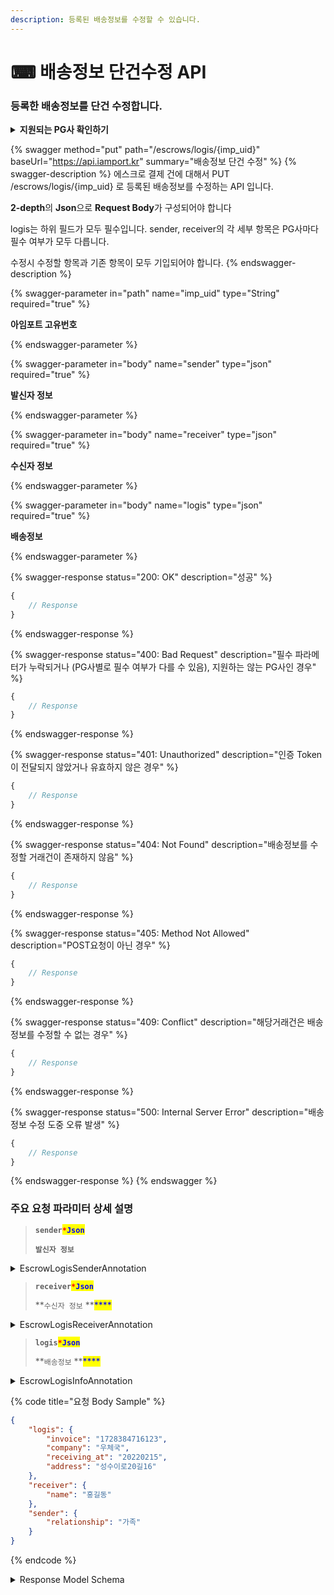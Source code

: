 ```yaml
---
description: 등록된 배송정보를 수정할 수 있습니다.
---
```


# ⌨ 배송정보 단건수정 API

### 등록한 배송정보를 단건 수정합니다.

<details>

<summary><strong>지원되는 PG사 확인하기</strong></summary>

* KG이니시스
* NHN KCP
* 페이조아(다우)

</details>

{% swagger method="put" path="/escrows/logis/{imp_uid}" baseUrl="https://api.iamport.kr" summary="배송정보 단건 수정" %}
{% swagger-description %}
에스크로 결제 건에 대해서 PUT /escrows/logis/{imp\_uid} 로 등록된 배송정보를 수정하는 API 입니다.

**2-depth**의 **Json**으로 **Request Body**가 구성되어야 합니다

logis는 하위 필드가 모두 필수입니다. sender, receiver의 각 세부 항목은 PG사마다 필수 여부가 모두 다릅니다.

수정시 수정할 항목과 기존 항목이 모두 기입되어야 합니다.
{% endswagger-description %}

{% swagger-parameter in="path" name="imp_uid" type="String" required="true" %}
<mark style="color:red;">

**아임포트 고유번호**

</mark>
{% endswagger-parameter %}

{% swagger-parameter in="body" name="sender" type="json" required="true" %}
<mark style="color:red;">

**발신자 정보**

</mark>
{% endswagger-parameter %}

{% swagger-parameter in="body" name="receiver" type="json" required="true" %}
<mark style="color:red;">

**수신자 정보**

</mark>
{% endswagger-parameter %}

{% swagger-parameter in="body" name="logis" type="json" required="true" %}
<mark style="color:red;">

**배송정보**

</mark>
{% endswagger-parameter %}

{% swagger-response status="200: OK" description="성공" %}
```javascript
{
    // Response
}
```
{% endswagger-response %}

{% swagger-response status="400: Bad Request" description="필수 파라메터가 누락되거나 (PG사별로 필수 여부가 다를 수 있음), 지원하는 않는 PG사인 경우" %}
```javascript
{
    // Response
}
```
{% endswagger-response %}

{% swagger-response status="401: Unauthorized" description="인증 Token이 전달되지 않았거나 유효하지 않은 경우" %}
```javascript
{
    // Response
}
```
{% endswagger-response %}

{% swagger-response status="404: Not Found" description="배송정보를 수정할 거래건이 존재하지 않음" %}
```javascript
{
    // Response
}
```
{% endswagger-response %}

{% swagger-response status="405: Method Not Allowed" description="POST요청이 아닌 경우" %}
```javascript
{
    // Response
}
```
{% endswagger-response %}

{% swagger-response status="409: Conflict" description="해당거래건은 배송정보를 수정할 수 없는 경우" %}
```javascript
{
    // Response
}
```
{% endswagger-response %}

{% swagger-response status="500: Internal Server Error" description="배송정보 수정 도중 오류 발생" %}
```javascript
{
    // Response
}
```
{% endswagger-response %}
{% endswagger %}

### **주요 요청 파라미터 상세 설명**

> **`sender`**<mark style="color:red;">**`*`**</mark><mark style="color:blue;">**`Json`**</mark>
>
> **`발신자 정보`**

<details>

<summary>EscrowLogisSenderAnnotation</summary>

**`name (`**<mark style="color:green;">**`string`**</mark>**`, optional)`**

**`보내는분 성함(필수 : KG이니시스)`**&#x20;



**`tel (`**<mark style="color:green;">**`string`**</mark>**`, optional)`**

**`보내는분 전화번호(필수 : KG이니시스)`**



**`addr (`**<mark style="color:green;">**`string`**</mark>**`, optional)`**

**`보내는분 주소(필수 : KG이니시스)`**



**`postcode (`**<mark style="color:green;">**`string`**</mark>**`, optional)`**

**`보내는분 우편번호(필수 : KG이니시스)`**



**`relationship (`**<mark style="color:green;">**`string`**</mark>**`, optional)`**

**`보내는분과의 관계(필수 : 페이조아, 예: 본인)`**

</details>

> **`receiver`**<mark style="color:red;">**`*`**</mark><mark style="color:blue;">**`Json`**</mark>
>
> **`수신자 정보` **<mark style="color:blue;">****</mark>&#x20;

<details>

<summary>EscrowLogisReceiverAnnotation</summary>

**`name (`**<mark style="color:green;">**`string`**</mark>**`, optional)`**

**`받는 분 성함(필수 : KG이니시스)`**



**`tel (`**<mark style="color:green;">**`string`**</mark>**`, optional)`**&#x20;

**`받는 분 전화번호(필수 : KG이니시스)`**



**`addr (`**<mark style="color:green;">**`string`**</mark>**`, optional)`**

**`받는 분 주소(필수 : KG이니시스)`**



**`postcode (`**<mark style="color:green;">**`string`**</mark>**`, optional)`**

**`받는 분 우편번호(필수 : KG이니시스)`**

</details>

> **`logis`**<mark style="color:red;">**`*`**</mark><mark style="color:blue;">**`Json`**</mark>
>
> **`배송정보` **<mark style="color:blue;">****</mark>&#x20;

<details>

<summary>EscrowLogisInfoAnnotation</summary>

**`company (`**<mark style="color:green;">**`string`**</mark>**`)`**

**`택배사코드` **<mark style="color:blue;">****</mark>&#x20;



**`invoice (`**<mark style="color:green;">**`string`**</mark>**`)`**

**`송장번호`**



**`sent_at (`**<mark style="color:purple;">**`integer`**</mark>**`)`**

**`발송일시 UNIX TIMESTAMP`**



**`receiving_at (string, optional)`**

**`수령일시(필수: 페이조아 / 예: YYYYMMDD)`**



**`address (`**<mark style="color:green;">**`string`**</mark>**`, optional)`**

**`발송주소(필수: 페이조아)`**

</details>

{% code title="요청 Body Sample" %}
```json
{
    "logis": {
        "invoice": "1728384716123",
        "company": "우체국",
        "receiving_at": "20220215",
        "address": "성수이로20길16"
    },
    "receiver": {
        "name": "홍길동"
    },
    "sender": {
        "relationship": "가족"
    }
}
```
{% endcode %}

<details>

<summary>Response Model Schema</summary>

```json
{
  "code": 0,
  "message": "string",
  "response": {
    "company": "string",
    "invoice": "string",
    "sent_at": 0,
    "applied_at": 0
  }
}
```

</details>
